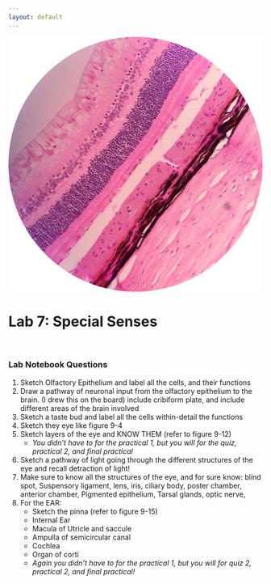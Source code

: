 ```yaml
---
layout: default
---
```


![Splash_IMAGE](./assets/images/splashImage_retina.png)
# Lab 7: Special Senses

<br>

### Lab Notebook Questions

1.  Sketch Olfactory Epithelium and label all the cells, and their functions
2.  Draw a pathway of neuronal input from the olfactory epithelium to the brain. (I drew this on the board) include cribiform plate, and include different areas of the brain involved
3.  Sketch a taste bud and label all the cells within-detail the functions
4.  Sketch they eye like figure 9-4 
5.  Sketch layers of the eye and KNOW THEM  (refer to figure 9-12)
	* _You didn’t have to for the practical 1, but you will for the quiz, practical 2, and final practical_
6.  Sketch a pathway of light going through the different structures of the eye and recall detraction of light! 
7.  Make sure to know all the structures of the eye, and for sure know: blind spot, Suspensory ligament, lens, iris, ciliary body, poster chamber, anterior chamber, Pigmented epithelium, Tarsal glands, optic nerve, 
8.  For the EAR: 
	* Sketch the pinna (refer to figure 9-15)
	* Internal Ear
	* Macula of Utricle and saccule
	* Ampulla of semicircular canal
	* Cochlea
	* Organ of corti
	* _Again you didn’t have to for the practical 1, but you will for quiz 2, practical 2, and final practical!_



